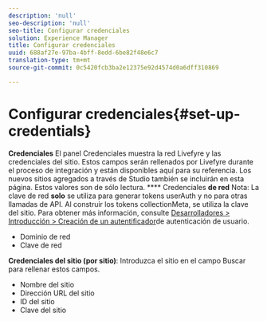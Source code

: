 ```yaml
---
description: 'null'
seo-description: 'null'
seo-title: Configurar credenciales
solution: Experience Manager
title: Configurar credenciales
uuid: 688af27e-97ba-4bff-8edd-6be82f48e6c7
translation-type: tm+mt
source-git-commit: 0c5420fcb3ba2e12375e92d4574d0a6dff310869

---
```



# Configurar credenciales{#set-up-credentials}

**Credenciales** El panel Credenciales muestra la red Livefyre y las credenciales del sitio. Estos campos serán rellenados por Livefyre durante el proceso de integración y están disponibles aquí para su referencia. Los nuevos sitios agregados a través de Studio también se incluirán en esta página. Estos valores son de sólo lectura.
**** Credenciales **de red** Nota: La clave de red **solo** se utiliza para generar tokens userAuth y no para otras llamadas de API. Al construir los tokens collectionMeta, se utiliza la clave del sitio. Para obtener más información, consulte [Desarrolladores &gt; Introducción &gt; Creación de un autentificador](https://answers.livefyre.com/developers/getting-started/tokens/auth/)de autenticación de usuario.

* Dominio de red
* Clave de red

**Credenciales del sitio (por sitio)**: Introduzca el sitio en el campo Buscar para rellenar estos campos.

* Nombre del sitio
* Dirección URL del sitio
* ID del sitio
* Clave del sitio

